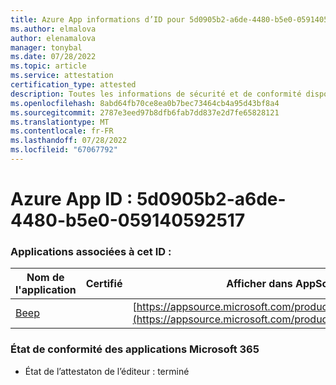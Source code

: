 ```yaml
---
title: Azure App informations d’ID pour 5d0905b2-a6de-4480-b5e0-059140592517
ms.author: elmalova
author: elenamalova
manager: tonybal
ms.date: 07/28/2022
ms.topic: article
ms.service: attestation
certification_type: attested
description: Toutes les informations de sécurité et de conformité disponibles pour 5d0905b2-a6de-4480-b5e0-059140592517.
ms.openlocfilehash: 8abd64fb70ce8ea0b7bec73464cb4a95d43bf8a4
ms.sourcegitcommit: 2787e3eed97b8dfb6fab7dd837e2d7fe65828121
ms.translationtype: MT
ms.contentlocale: fr-FR
ms.lasthandoff: 07/28/2022
ms.locfileid: "67067792"
---
```

# <a name="azure-app-id-5d0905b2-a6de-4480-b5e0-059140592517"></a>Azure App ID : 5d0905b2-a6de-4480-b5e0-059140592517


### <a name="apps-associated-with-this-id"></a>Applications associées à cet ID :
| **Nom de l'application** | **Certifié** | **Afficher dans AppSource** |
|--------------|---------------|-----------------------|
| [Beep](../forward/WA200004364.md) |  | [https://appsource.microsoft.com/product/office/WA200004364](https://appsource.microsoft.com/product/office/WA200004364) |

### <a name="microsoft-365-app-compliance-status"></a>État de conformité des applications Microsoft 365
- État de l’attestaton de l’éditeur : terminé
